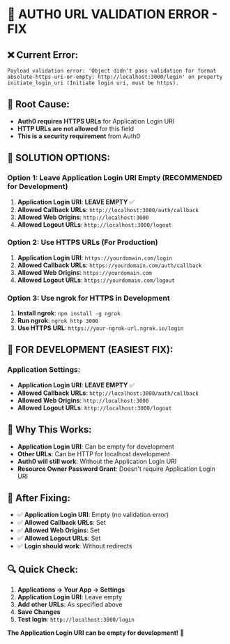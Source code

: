 # 🚨 **AUTH0 URL VALIDATION ERROR - FIX**

## **❌ Current Error:**
```
Payload validation error: 'Object didn't pass validation for format absolute-https-uri-or-empty: http://localhost:3000/login' on property initiate_login_uri (Initiate login uri, must be https).
```

## **🎯 Root Cause:**
- **Auth0 requires HTTPS URLs** for Application Login URI
- **HTTP URLs are not allowed** for this field
- **This is a security requirement** from Auth0

## **🔧 SOLUTION OPTIONS:**

### **Option 1: Leave Application Login URI Empty (RECOMMENDED for Development)**
1. **Application Login URI**: **LEAVE EMPTY** ✅
2. **Allowed Callback URLs**: `http://localhost:3000/auth/callback`
3. **Allowed Web Origins**: `http://localhost:3000`
4. **Allowed Logout URLs**: `http://localhost:3000/logout`

### **Option 2: Use HTTPS URLs (For Production)**
1. **Application Login URI**: `https://yourdomain.com/login`
2. **Allowed Callback URLs**: `https://yourdomain.com/auth/callback`
3. **Allowed Web Origins**: `https://yourdomain.com`
4. **Allowed Logout URLs**: `https://yourdomain.com/logout`

### **Option 3: Use ngrok for HTTPS in Development**
1. **Install ngrok**: `npm install -g ngrok`
2. **Run ngrok**: `ngrok http 3000`
3. **Use HTTPS URL**: `https://your-ngrok-url.ngrok.io/login`

## **📝 FOR DEVELOPMENT (EASIEST FIX):**

### **Application Settings:**
- **Application Login URI**: **LEAVE EMPTY** ✅
- **Allowed Callback URLs**: `http://localhost:3000/auth/callback`
- **Allowed Web Origins**: `http://localhost:3000`
- **Allowed Logout URLs**: `http://localhost:3000/logout`

## **🎯 Why This Works:**
- **Application Login URI**: Can be empty for development
- **Other URLs**: Can be HTTP for localhost development
- **Auth0 will still work**: Without the Application Login URI
- **Resource Owner Password Grant**: Doesn't require Application Login URI

## **🚨 After Fixing:**
- ✅ **Application Login URI**: Empty (no validation error)
- ✅ **Allowed Callback URLs**: Set
- ✅ **Allowed Web Origins**: Set
- ✅ **Allowed Logout URLs**: Set
- ✅ **Login should work**: Without redirects

## **🔍 Quick Check:**
1. **Applications → Your App → Settings**
2. **Application Login URI**: Leave empty
3. **Add other URLs**: As specified above
4. **Save Changes**
5. **Test login**: `http://localhost:3000/login`

**The Application Login URI can be empty for development!** 🎯




